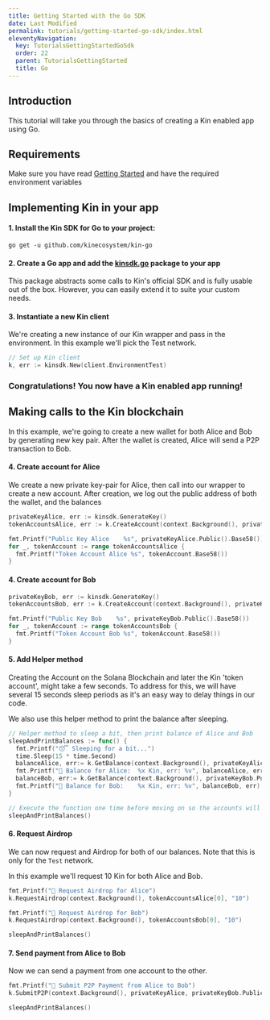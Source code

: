 ```yaml
---
title: Getting Started with the Go SDK
date: Last Modified
permalink: tutorials/getting-started-go-sdk/index.html
eleventyNavigation:
  key: TutorialsGettingStartedGoSdk
  order: 22
  parent: TutorialsGettingStarted
  title: Go
---
```


## Introduction

This tutorial will take you through the basics of creating a Kin enabled app using Go.

## Requirements

Make sure you have read [Getting Started](/tutorials/getting-started/) and have the required environment variables

## Implementing Kin in your app

#### 1. Install the Kin SDK for Go to your project:

```shell
go get -u github.com/kinecosystem/kin-go
```

#### 2. Create a Go app and add the [kinsdk.go](https://github.com/kintegrate/kin-starter-go/blob/main/kinsdk/kinsdk.go) package to your app

This package abstracts some calls to Kin's official SDK and is fully usable out of the box. However, you can easily extend it to suite your custom needs.

#### 3. Instantiate a new Kin client

We're creating a new instance of our Kin wrapper and pass in the environment. In this example we'll pick the Test network.

```go
// Set up Kin client
k, err := kinsdk.New(client.EnvironmentTest)
```

### Congratulations! You now have a Kin enabled app running!

## Making calls to the Kin blockchain

In this example, we're going to create a new wallet for both Alice and Bob by generating new key pair. After the wallet is created, Alice will send a P2P transaction to Bob.

#### 4. Create account for Alice

We create a new private key-pair for Alice, then call into our wrapper to create a new account. After creation, we log out the public address of both the wallet, and the balances

```go
privateKeyAlice, err := kinsdk.GenerateKey()
tokenAccountsAlice, err := k.CreateAccount(context.Background(), privateKeyAlice)

fmt.Printf("Public Key Alice    %s", privateKeyAlice.Public().Base58())
for _, tokenAccount := range tokenAccountsAlice {
  fmt.Printf("Token Account Alice %s", tokenAccount.Base58())
}
```

#### 4. Create account for Bob

```go
privateKeyBob, err := kinsdk.GenerateKey()
tokenAccountsBob, err := k.CreateAccount(context.Background(), privateKeyBob)

fmt.Printf("Public Key Bob    %s", privateKeyBob.Public().Base58())
for _, tokenAccount := range tokenAccountsBob {
  fmt.Printf("Token Account Bob %s", tokenAccount.Base58())
}
```

#### 5. Add Helper method

Creating the Account on the Solana Blockchain and later the Kin 'token account', might take a few seconds. To address for this, we will have several 15 seconds sleep periods as it's an easy way to delay things in our code.

We also use this helper method to print the balance after sleeping.

```go
// Helper method to sleep a bit, then print balance of Alice and Bob
sleepAndPrintBalances := func() {
  fmt.Printf("😴 Sleeping for a bit...")
  time.Sleep(15 * time.Second)
  balanceAlice, err:= k.GetBalance(context.Background(), privateKeyAlice.Public())
  fmt.Printf("👛 Balance for Alice:  %x Kin, err: %v", balanceAlice, err)
  balanceBob, err:= k.GetBalance(context.Background(), privateKeyBob.Public())
  fmt.Printf("👛 Balance for Bob:    %x Kin, err: %v", balanceBob, err)
}

// Execute the function one time before moving on so the accounts will be created
sleepAndPrintBalances()
```

#### 6. Request Airdrop

We can now request and Airdrop for both of our balances. Note that this is only for the `Test` network.

In this example we'll request 10 Kin for both Alice and Bob.

```go
fmt.Printf("🙏 Request Airdrop for Alice")
k.RequestAirdrop(context.Background(), tokenAccountsAlice[0], "10")

fmt.Printf("🙏 Request Airdrop for Bob")
k.RequestAirdrop(context.Background(), tokenAccountsBob[0], "10")

sleepAndPrintBalances()
```

#### 7. Send payment from Alice to Bob

Now we can send a payment from one account to the other.

```go
fmt.Printf("💸 Submit P2P Payment from Alice to Bob")
k.SubmitP2P(context.Background(), privateKeyAlice, privateKeyBob.Public(), "2", "My demo payment")

sleepAndPrintBalances()
```
